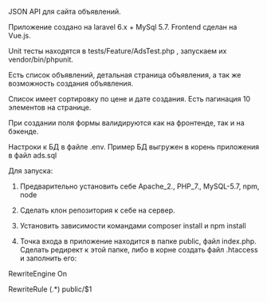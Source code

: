 JSON API для сайта объявлений.

Приложение создано на laravel 6.x + MySql 5.7. Frontend сделан на Vue.js.

Unit тесты находятся в tests/Feature/AdsTest.php , запускаем их vendor/bin/phpunit.

Есть список объявлений, детальная страница объявления, а так же возможность создания объявления.

Список имеет сортировку по цене и дате создания. Есть пагинация 10 элементов на странице. 

При создании поля формы валидируются как на фронтенде, так и на бэкенде.

Настроки к БД в файле .env. Пример БД выгружен в корень приложения в файл ads.sql

Для запуска: 

1. Предварительно установить себе Apache_2., PHP_7., MySQL-5.7, npm, node

2. Сделать клон репозитория к себе на сервер.

3. Установить зависимости командами composer install и npm install

4. Точка входа в приложение находится в папке public, файл index.php. Сделать редирект к этой папке, либо в корне создать файл .htaccess и заполнить его:

RewriteEngine On

RewriteRule (.*) public/$1

